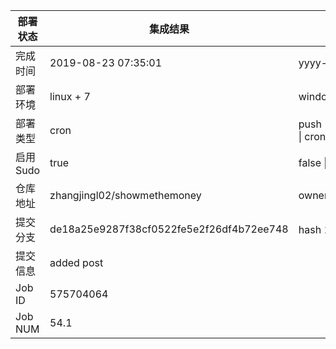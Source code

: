 部署状态 | 集成结果 | 参考值
---|---|---
完成时间 | 2019-08-23 07:35:01 | yyyy-mm-dd hh:mm:ss
部署环境 | linux + 7 | window \| linux + stable
部署类型 | cron | push \| pull_request \| api \| cron
启用Sudo | true | false \| true
仓库地址 | zhangjingl02/showmethemoney | owner_name/repo_name
提交分支 | de18a25e9287f38cf0522fe5e2f26df4b72ee748 | hash 16位
提交信息 | added post |
Job ID   | 575704064 |
Job NUM  | 54.1 |
